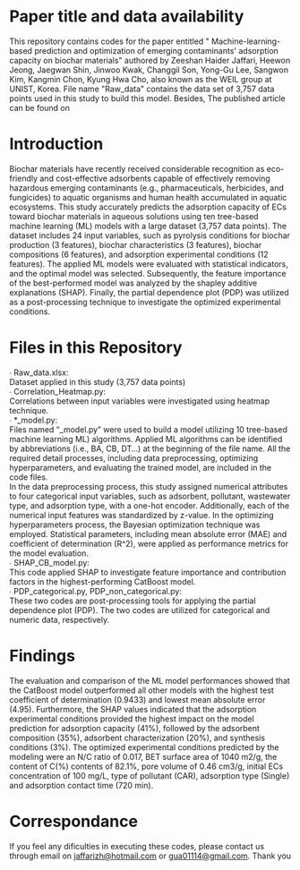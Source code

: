 # Paper title and data availability
This repository contains codes for the paper entitled " Machine-learning-based prediction and optimization of emerging contaminants' adsorption capacity on biochar materials" authored by Zeeshan Haider Jaffari, Heewon Jeong, Jaegwan Shin, Jinwoo Kwak, Changgil Son, Yong-Gu Lee, Sangwon Kim, Kangmin Chon, Kyung Hwa Cho, also known as the WEIL group at UNIST, Korea. File name "Raw_data" contains the data set of 3,757 data points used in this study to build this model. Besides, The published article can be found on

# Introduction
Biochar materials have recently received considerable recognition as eco-friendly and cost-effective adsorbents capable of effectively removing hazardous emerging contaminants (e.g., pharmaceuticals, herbicides, and fungicides) to aquatic organisms and human health accumulated in aquatic ecosystems. This study accurately predicts the adsorption capacity of ECs toward biochar materials in aqueous solutions using ten tree-based machine learning (ML) models with a large dataset (3,757 data points). The dataset includes 24 input variables, such as pyrolysis conditions for biochar production (3 features), biochar characteristics (3 features), biochar compositions (6 features), and adsorption experimental conditions (12 features). The applied ML models were evaluated with statistical indicators, and the optimal model was selected. Subsequently, the feature importance of the best-performed model was analyzed by the shapley additive explanations (SHAP). Finally, the partial dependence plot (PDP) was utilized as a post-processing technique to investigate the optimized experimental conditions.

# Files in this Repository
∙ Raw_data.xlsx:    
Dataset applied in this study (3,757 data points)    
∙ Correlation_Heatmap.py:    
Correlations between input variables were investigated using heatmap technique.    
∙ *_model.py:    
Files named “_model.py” were used to build a model utilizing 10 tree-based machine learning ML) algorithms. Applied ML algorithms can be identified by abbreviations (i.e., BA, CB, DT…) at the beginning of the file name. All the required detail processes, including data preprocessing, optimizing hyperparameters, and evaluating the trained model, are included in the code files.     
In the data preprocessing process, this study assigned numerical attributes to four categorical input variables, such as adsorbent, pollutant, wastewater type, and adsorption type, with a one-hot encoder. Additionally, each of the numerical input features was standardized by z-value. In the optimizing hyperparameters process, the Bayesian optimization technique was employed. Statistical parameters, including mean absolute error (MAE) and coefficient of determination (R^2), were applied as performance metrics for the model evaluation.     
∙ SHAP_CB_model.py:     
This code applied SHAP to investigate feature importance and contribution factors in the highest-performing CatBoost model.    
∙ PDP_categorical.py, PDP_non_categorical.py:     
These two codes are post-processing tools for applying the partial dependence plot (PDP). The two codes are utilized for categorical and numeric data, respectively.    

# Findings
The evaluation and comparison of the ML model performances showed that the CatBoost model outperformed all other models with the highest test coefficient of determination (0.9433) and lowest mean absolute error (4.95). Furthermore, the SHAP values indicated that the adsorption experimental conditions provided the highest impact on the model prediction for adsorption capacity (41%), followed by the adsorbent composition (35%), adsorbent characterization (20%), and synthesis conditions (3%). The optimized experimental conditions predicted by the modeling were an N/C ratio of 0.017, BET surface area of 1040 m2/g, the content of C(%) contents of 82.1%, pore volume of 0.46 cm3/g, initial ECs concentration of 100 mg/L, type of pollutant (CAR), adsorption type (Single) and adsorption contact time (720 min). 

# Correspondance
If you feel any dificulties in executing these codes, please contact us through email on jaffarizh@hotmail.com or gua01114@gmail.com. Thank you
